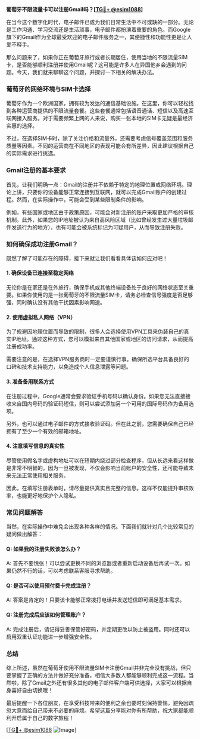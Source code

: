 **葡萄牙不限流量卡可以注册Gmail吗？[[TG💪+ @esim1088](https://t.me/s/esim1088)]**

在当今这个数字化时代，电子邮件已成为我们日常生活中不可或缺的一部分。无论是工作沟通、学习交流还是生活琐事，电子邮件都扮演着重要的角色。而Google旗下的Gmail作为全球最受欢迎的电子邮件服务之一，其便捷性和功能性更是让人爱不释手。

那么问题来了，如果你正在葡萄牙旅行或者长期居住，使用当地的不限流量SIM卡，是否能够顺利注册并使用Gmail呢？这可能是许多人在异国他乡会遇到的问题。今天，我们就来聊聊这个问题，并探讨一下相关的解决办法。

### **葡萄牙的网络环境与SIM卡选择**

葡萄牙作为一个欧洲国家，拥有较为发达的通信基础设施。在这里，你可以轻松找到各种运营商提供的不限流量套餐。这些套餐通常包括语音通话、短信以及高速互联网接入服务。对于需要频繁上网的人来说，购买一张本地的SIM卡无疑是最经济实惠的选择。

不过，在选择SIM卡时，除了关注价格和流量外，还需要考虑信号覆盖范围和服务质量等因素。不同的运营商在不同地区的表现可能会有所差异，因此建议根据自己的实际需求进行挑选。

### **Gmail注册的基本要求**

首先，让我们明确一点：Gmail的注册并不依赖于特定的地理位置或网络环境。理论上讲，只要你的设备能够正常连接到互联网，就可以完成Gmail账户的创建过程。然而，在实际操作中，可能会受到某些限制条件的影响。

例如，有些国家或地区由于政策原因，可能会对新注册的账户采取更加严格的审核机制。此外，如果您的IP地址被认为来自高风险区域（比如曾经发生过大量垃圾邮件发送行为的地方），也有可能会被系统标记为可疑用户，从而导致注册失败。

### **如何确保成功注册Gmail？**

既然了解了可能存在的障碍，接下来就让我们看看具体该如何应对吧！

#### **1. 确保设备已连接至稳定网络**

无论你是在家还是在外旅行，确保手机或其他终端设备处于良好的网络状态至关重要。如果你使用的是一张葡萄牙的不限流量SIM卡，请务必检查信号强度是否足够强，同时确认没有其他干扰因素影响网速。

#### **2. 使用虚拟私人网络（VPN）**

为了规避因地理位置而导致的限制，很多人会选择使用VPN工具来伪装自己的真实IP地址。通过这种方式，您可以模拟来自其他国家或地区的访问请求，从而提高注册成功率。

需要注意的是，在选择VPN服务商时一定要谨慎行事。确保所选平台具备良好的口碑和技术支持能力，以免造成个人信息泄露等问题。

#### **3. 准备备用联系方式**

在注册过程中，Google通常会要求验证手机号码以确认身份。如果您无法直接接收来自国内号码的验证码短信，则可以尝试添加另一个可用的国际号码作为备用选项。

另外，也可以通过电子邮件的方式接收验证码。但在此之前，您需要确保自己已经拥有了至少一个有效的邮箱地址。

#### **4. 注意填写信息的真实性**

尽管使用假名字或虚构地址可以在短期内绕过部分检查程序，但从长远来看这样做是非常不明智的。因为一旦被发现，不仅会影响当前账户的安全性，还可能导致未来无法正常使用相关服务。

因此，在填写注册表单时，请尽量提供真实且完整的信息。这样不仅能提升审核效率，也能更好地保护个人隐私。

### **常见问题解答**

当然，在实际操作中难免会出现各种各样的情况。下面我们就针对几个比较常见的疑问做出解答：

#### **Q: 如果我的注册失败该怎么办？**
A: 首先不要慌张！可以尝试更换不同的浏览器或者重新启动设备后再试一次。如果仍然不行的话，可以考虑联系客服寻求帮助。

#### **Q: 是否可以使用预付费卡完成注册？**
A: 答案是肯定的！只要该卡能够正常拨打电话并发送短信即可满足基本需求。

#### **Q: 注册完成后应该如何管理账户？**
A: 完成注册后，请记得妥善保管好密码，并定期更改以防止被盗用。同时还可以启用双重认证功能进一步增强安全性。

### **总结**

综上所述，虽然在葡萄牙使用不限流量SIM卡注册Gmail并非完全没有挑战，但只要掌握了正确的方法并做好充分准备，相信大多数人都能够顺利完成这一流程。当然啦，除了Gmail之外还有很多其他的电子邮件客户端可供选择，大家可以根据自身喜好自由切换哦！

最后提醒一下各位朋友，在享受科技带来的便利之余也要时刻保持警惕，避免因疏忽大意而给自己带来不必要的麻烦。希望这篇分享能对你有所帮助，祝大家都能顺利开启属于自己的数字旅程！

[[TG💪+ @esim1088](https://t.me/s/esim1088) ![Image](https://i.postimg.cc/4NQfJmqS/Snipaste-2025-05-13-00-14-12.png)]